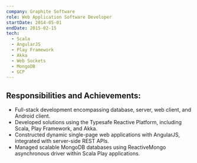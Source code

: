 ```yaml
---
company: Graphite Software
role: Web Application Software Developer
startDate: 2014-05-01
endDate: 2015-02-15
tech:
  - Scala
  - AngularJS
  - Play Framework
  - Akka
  - Web Sockets
  - MongoDB
  - GCP
---
```


## Responsibilities and Achievements:

- Full-stack development encompassing database, server, web client, and Android client.
- Developed solutions using the Typesafe Reactive Platform, including Scala, Play Framework, and Akka.
- Constructed dynamic single-page web applications with AngularJS, integrated with server-side REST APIs.
- Managed scalable MongoDB databases using ReactiveMongo asynchronous driver within Scala Play applications.
